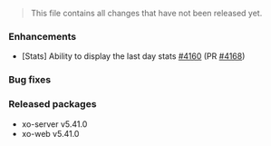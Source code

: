 > This file contains all changes that have not been released yet.

### Enhancements

- [Stats] Ability to display the last day stats [#4160](https://github.com/vatesfr/xen-orchestra/issues/4160) (PR [#4168](https://github.com/vatesfr/xen-orchestra/pull/4168))

### Bug fixes

### Released packages

- xo-server v5.41.0
- xo-web v5.41.0
